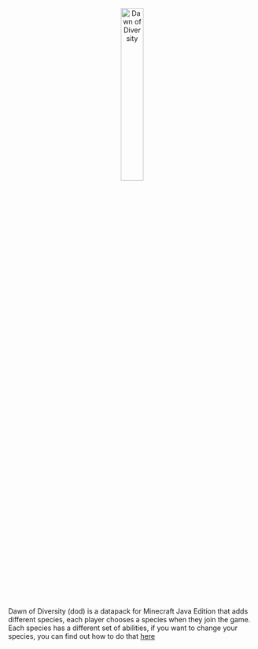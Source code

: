 <div align=center><img src="dod_logo.png" alt="Dawn of Diversity" width=30%/></div>

<br>
<br>

Dawn of Diversity (dod) is a datapack for Minecraft Java Edition that adds different species, each player chooses a species when they join the game. Each species has a different set of abilities, if you want to change your species, you can find out how to do that <a href="https://github.com/chimkingOverlord/Dawn-Of-Diversity/wiki/Changing-Species">here</a>
